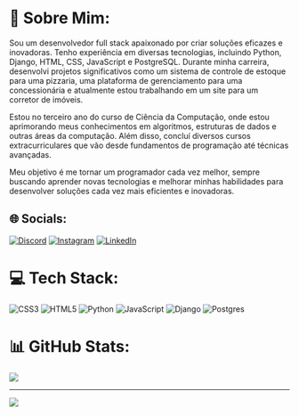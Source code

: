 # 💫 Sobre Mim:
Sou um desenvolvedor full stack apaixonado por criar soluções eficazes e inovadoras. Tenho experiência em diversas tecnologias, incluindo Python, Django, HTML, CSS, JavaScript e PostgreSQL. Durante minha carreira, desenvolvi projetos significativos como um sistema de controle de estoque para uma pizzaria, uma plataforma de gerenciamento para uma concessionária e atualmente estou trabalhando em um site para um corretor de imóveis.

Estou no terceiro ano do curso de Ciência da Computação, onde estou aprimorando meus conhecimentos em algoritmos, estruturas de dados e outras áreas da computação. Além disso, concluí diversos cursos extracurriculares que vão desde fundamentos de programação até técnicas avançadas.

Meu objetivo é me tornar um programador cada vez melhor, sempre buscando aprender novas tecnologias e melhorar minhas habilidades para desenvolver soluções cada vez mais eficientes e inovadoras.




## 🌐 Socials:
[![Discord](https://img.shields.io/badge/Discord-%237289DA.svg?logo=discord&logoColor=white)](https://discord.com/channels/@caioquinteiro.) [![Instagram](https://img.shields.io/badge/Instagram-%23E4405F.svg?logo=Instagram&logoColor=white)](https://instagram.com/caioquinteiiro) [![LinkedIn](https://img.shields.io/badge/LinkedIn-%230077B5.svg?logo=linkedin&logoColor=white)](https://www.linkedin.com/in/caio-quinteiro-24098a230/) 

# 💻 Tech Stack:
![CSS3](https://img.shields.io/badge/css3-%231572B6.svg?style=for-the-badge&logo=css3&logoColor=white) ![HTML5](https://img.shields.io/badge/html5-%23E34F26.svg?style=for-the-badge&logo=html5&logoColor=white) ![Python](https://img.shields.io/badge/python-3670A0?style=for-the-badge&logo=python&logoColor=ffdd54) ![JavaScript](https://img.shields.io/badge/javascript-%23323330.svg?style=for-the-badge&logo=javascript&logoColor=%23F7DF1E) ![Django](https://img.shields.io/badge/django-%23092E20.svg?style=for-the-badge&logo=django&logoColor=white) ![Postgres](https://img.shields.io/badge/postgres-%23316192.svg?style=for-the-badge&logo=postgresql&logoColor=white)

# 📊 GitHub Stats:
<!-- 
![](https://github-readme-stats.vercel.app/api?username=CaioQuinteiro&theme=dark&hide_border=false&include_all_commits=true&count_private=true)<br/>
![](https://github-readme-streak-stats.herokuapp.com/?user=CaioQuinteiro&theme=dark&hide_border=false)<br/>
-->
![](https://github-readme-stats.vercel.app/api/top-langs/?username=CaioQuinteiro&theme=dark&hide_border=false&include_all_commits=true&count_private=true&layout=compact)

<!-- 
## 🏆 GitHub Trophies
![](https://github-profile-trophy.vercel.app/?username=CaioQuinteiro&theme=shadow_blue&no-frame=false&no-bg=true&margin-w=4)


### ✍️ Random Dev Quote
![](https://quotes-github-readme.vercel.app/api?type=horizontal&theme=tokyonight)

### 🔝 Top Contributed Repo
![](https://github-contributor-stats.vercel.app/api?username=CaioQuinteiro&limit=5&theme=transparent&combine_all_yearly_contributions=true)
-->
---
[![](https://visitcount.itsvg.in/api?id=CaioQuinteiro&icon=2&color=1)](https://visitcount.itsvg.in)

<!-- Proudly created with GPRM ( https://gprm.itsvg.in ) -->
